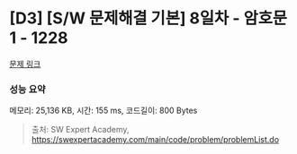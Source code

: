 # [D3] [S/W 문제해결 기본] 8일차 - 암호문1 - 1228 

[문제 링크](https://swexpertacademy.com/main/code/problem/problemDetail.do?contestProbId=AV14w-rKAHACFAYD) 

### 성능 요약

메모리: 25,136 KB, 시간: 155 ms, 코드길이: 800 Bytes



> 출처: SW Expert Academy, https://swexpertacademy.com/main/code/problem/problemList.do